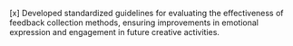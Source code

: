 [x] Developed standardized guidelines for evaluating the effectiveness of feedback collection methods, ensuring improvements in emotional expression and engagement in future creative activities.